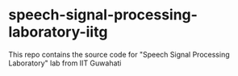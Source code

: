 # speech-signal-processing-laboratory-iitg
This repo contains the source code for "Speech Signal Processing Laboratory" lab from IIT Guwahati
